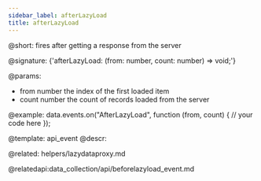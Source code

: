 ```yaml
---
sidebar_label: afterLazyLoad
title: afterLazyLoad
---          
```


@short: fires after getting a response from the server

@signature: {'afterLazyLoad: (from: number, count: number) => void;'}
	
@params:
- from		number		the index of the first loaded item 	
- count     number      the count of records loaded from the server 

@example:
data.events.on("AfterLazyLoad", function (from, count) {
    // your code here
});

@template:	api_event
@descr:

@related: helpers/lazydataproxy.md

@relatedapi:data_collection/api/beforelazyload_event.md
